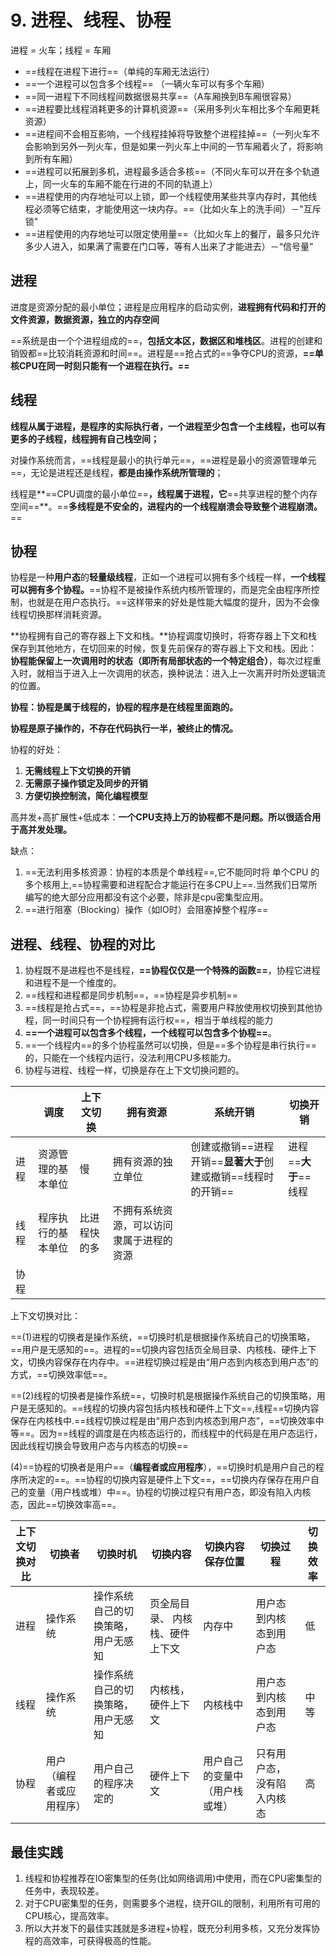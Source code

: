 # 9. 进程、线程、协程

进程 = 火车；线程 = 车厢

- ==线程在进程下进行==（单纯的车厢无法运行）
- ==一个进程可以包含多个线程== （一辆火车可以有多个车厢）
- ==同一进程下不同线程间数据很易共享==（A车厢换到B车厢很容易）
- ==进程要比线程消耗更多的计算机资源==（采用多列火车相比多个车厢更耗资源）
- ==进程间不会相互影响，一个线程挂掉将导致整个进程挂掉==（一列火车不会影响到另外一列火车，但是如果一列火车上中间的一节车厢着火了，将影响到所有车厢）
- ==进程可以拓展到多机，进程最多适合多核==（不同火车可以开在多个轨道上，同一火车的车厢不能在行进的不同的轨道上）
- ==进程使用的内存地址可以上锁，即一个线程使用某些共享内存时，其他线程必须等它结束，才能使用这一块内存。==（比如火车上的洗手间）－"互斥锁"
- ==进程使用的内存地址可以限定使用量==（比如火车上的餐厅，最多只允许多少人进入，如果满了需要在门口等，等有人出来了才能进去）－“信号量”




## 进程

进度是资源分配的最小单位；进程是应用程序的启动实例，**进程拥有代码和打开的文件资源，数据资源，独立的内存空间**

==系统是由一个个进程组成的==，**包括文本区，数据区和堆栈区**。进程的创建和销毁都==比较消耗资源和时间==。进程是==抢占式的==争夺CPU的资源，**==单核CPU在同一时刻只能有一个进程在执行。==**

## 线程

**线程从属于进程，是程序的实际执行者，一个进程至少包含一个主线程，也可以有更多的子线程，线程拥有自己栈空间；**

对操作系统而言，==线程是最小的执行单元==，==进程是最小的资源管理单元==，无论是进程还是线程，**都是由操作系统所管理的**；

线程是**==CPU调度的最小单位==**，线程属于进程，它**==共享进程的整个内存空间==**。==**多线程是不安全的，进程内的一个线程崩溃会导致整个进程崩溃。**==

## 协程

协程是一种**用户态**的**轻量级线程**，正如一个进程可以拥有多个线程一样，**一个线程可以拥有多个协程。**==协程不是被操作系统内核所管理的，而是完全由程序所控制，也就是在用户态执行。==这样带来的好处是性能大幅度的提升，因为不会像线程切换那样消耗资源。

**协程拥有自己的寄存器上下文和栈。**协程调度切换时，将寄存器上下文和栈保存到其他地方，在切回来的时候，恢复先前保存的寄存器上下文和栈。因此：
**协程能保留上一次调用时的状态（即所有局部状态的一个特定组合）**，每次过程重入时，就相当于进入上一次调用的状态，换种说法：进入上一次离开时所处逻辑流的位置。

**协程：协程是属于线程的，协程的程序是在线程里面跑的。**

**协程是原子操作的，不存在代码执行一半，被终止的情况。**


协程的好处：

1. **无需线程上下文切换的开销**
2. **无需原子操作锁定及同步的开销**
3. **方便切换控制流，简化编程模型**

高并发+高扩展性+低成本：**一个CPU支持上万的协程都不是问题。所以很适合用于高并发处理。**


缺点：

1. ==无法利用多核资源：协程的本质是个单线程==,它不能同时将 单个CPU 的多个核用上,==协程需要和进程配合才能运行在多CPU上==.当然我们日常所编写的绝大部分应用都没有这个必要，除非是cpu密集型应用。
2. ==进行阻塞（Blocking）操作（如IO时）会阻塞掉整个程序==

## 进程、线程、协程的对比

1. 协程既不是进程也不是线程，**==协程仅仅是一个特殊的函数==**，协程它进程和进程不是一个维度的。
2. ==线程和进程都是同步机制==，==协程是异步机制==
3. ==线程是抢占式==，==协程是非抢占式，需要用户释放使用权切换到其他协程，同一时间只有一个协程拥有运行权==，相当于单线程的能力
4. **==一个进程可以包含多个线程，一个线程可以包含多个协程==**。
5. ==一个线程内==的多个协程虽然可以切换，但是==多个协程是串行执行==的，只能在一个线程内运行，没法利用CPU多核能力。
6. 协程与进程、线程一样，切换是存在上下文切换问题的。

|      | 调度               | 上下文切换   | 拥有资源                                 | 系统开销                                                     | 切换开销             |
| ---- | ------------------ | ------------ | ---------------------------------------- | ------------------------------------------------------------ | -------------------- |
| 进程 | 资源管理的基本单位 | 慢           | 拥有资源的独立单位                       | 创建或撤销==进程开销==**显著大于**创建或撤销==线程时的开销== | 进程==**大于**==线程 |
| 线程 | 程序执行的基本单位 | 比进程快的多 | 不拥有系统资源，可以访问隶属于进程的资源 |                                                              |                      |
| 协程 |                    |              |                                          |                                                              |                      |



上下文切换对比：

==(1)进程的切换者是操作系统，==切换时机是根据操作系统自己的切换策略，==用户是无感知的==。进程的==切换内容包括页全局目录、内核栈、硬件上下文，切换内容保存在内存中。==进程切换过程是由“用户态到内核态到用户态”的方式，==切换效率低==。

==(2)线程的切换者是操作系统==，切换时机是根据操作系统自己的切换策略，用户是无感知的。==线程的切换内容包括内核栈和硬件上下文==,线程==切换内容保存在内核栈中.==线程切换过程是由“用户态到内核态到用户态”，==切换效率中等==。因为==线程的调度是在内核态运行的，而线程中的代码是在用户态运行，因此线程切换会导致用户态与内核态的切换==

(4)==协程的切换者是用户==（**编程者或应用程序**），==切换时机是用户自己的程序所决定的==。==协程的切换内容是硬件上下文==，==切换内存保存在用户自己的变量（用户栈或堆）中==。协程的切换过程只有用户态，即没有陷入内核态，因此==切换效率高==。



| 上下文切换对比 | 切换者                   | 切换时机                           | 切换内容                        | 切换内容保存位置               | 切换过程                   | 切换效率 |
| -------------- | ------------------------ | ---------------------------------- | ------------------------------- | ------------------------------ | -------------------------- | -------- |
| 进程           | 操作系统                 | 操作系统自己的切换策略，用户无感知 | 页全局目录、 内核栈、硬件上下文 | 内存中                         | 用户态到内核态到用户态     | 低       |
| 线程           | 操作系统                 | 操作系统自己的切换策略，用户无感知 | 内核栈，硬件上下文              | 内核栈中                       | 用户态到内核态到用户态     | 中等     |
| 协程           | 用户（编程者或应用程序） | 用户自己的程序决定的               | 硬件上下文                      | 用户自己的变量中（用户栈或堆） | 只有用户态，没有陷入内核态 | 高       |



## **最佳实践** 

1. 线程和协程推荐在IO密集型的任务(比如网络调用)中使用，而在CPU密集型的任务中，表现较差。
2. 对于CPU密集型的任务，则需要多个进程，绕开GIL的限制，利用所有可用的CPU核心，提高效率。
3. 所以大并发下的最佳实践就是多进程+协程，既充分利用多核，又充分发挥协程的高效率，可获得极高的性能。

